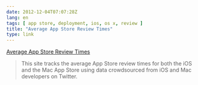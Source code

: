 ```yaml
---
date: 2012-12-04T07:07:28Z
lang: en
tags: [ app store, deployment, ios, os x, review ]
title: "Average App Store Review Times"
type: link
---
```


[Average App Store Review
Times](http://reviewtimes.shinydevelopment.com/)

> This site tracks the average App Store review times for both the iOS
> and the Mac App Store using data crowdsourced from iOS and Mac
> developers on Twitter.


